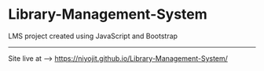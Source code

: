 # Library-Management-System
LMS project created using JavaScript and Bootstrap

---
Site live at --> https://niyojit.github.io/Library-Management-System/
